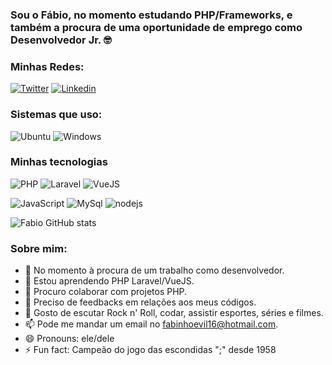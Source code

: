 
### Sou o Fábio, no momento estudando PHP/Frameworks, e também a procura de uma oportunidade de emprego como Desenvolvedor Jr. 🤓

### Minhas Redes:

[![Twitter](https://img.shields.io/badge/Twitter-1DA1F2?style=for-the-badge&logo=twitter&logoColor=white)](https://twitter.com/Fabinhoizzy) [![Linkedin](https://img.shields.io/badge/LinkedIn-0077B5?style=for-the-badge&logo=linkedin&logoColor=white)](https://www.linkedin.com/in/fabiosilvaalves90/)
### Sistemas que uso: 
 ![Ubuntu](https://img.shields.io/badge/Ubuntu-E95420?style=for-the-badge&logo=ubuntu&logoColor=white) ![Windows](https://img.shields.io/badge/Windows-0078D6?style=for-the-badge&logo=windows&logoColor=white) 
 ### Minhas tecnologias
 ![PHP](https://img.shields.io/badge/PHP-777BB4?style=for-the-badge&logo=php&logoColor=white) ![Laravel](https://img.shields.io/badge/Laravel-FF2D20?style=for-the-badge&logo=laravel&logoColor=white) ![VueJS](https://img.shields.io/badge/Vue.js-35495E?style=for-the-badge&logo=vue.js&logoColor=4FC08D)

 ![JavaScript](https://img.shields.io/badge/JavaScript-F7DF1E?style=for-the-badge&logo=javascript&logoColor=black) ![MySql](https://img.shields.io/badge/MySQL-00000F?style=for-the-badge&logo=mysql&logoColor=white) ![nodejs](https://img.shields.io/badge/Node.js-43853D?style=for-the-badge&logo=node.js&logoColor=white)


![Fabio GitHub stats](https://github-readme-stats.vercel.app/api?username=fabinhoizzy&show_icons=true&theme=radical)

### Sobre mim:
- 🔭 No momento à procura de um trabalho como desenvolvedor.  
- 🌱 Estou aprendendo PHP Laravel/VueJS.
- 👯 Procuro colaborar com projetos PHP.
- 🤔 Preciso de feedbacks em relações aos meus códigos.
- 💬 Gosto de escutar Rock n' Roll, codar, assistir esportes, séries e filmes.
- 📫 Pode me mandar um email no fabinhoevil16@hotmail.com.  
- 😄 Pronouns: ele/dele
- ⚡ Fun fact: Campeão do jogo das escondidas ";" desde 1958
